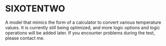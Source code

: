# SIXOTENTWO
A model that mimics the form of a calculator to convert various temperature values. It is currently still being optimized, and more logic options and logic operations will be added later. If you encounter problems during the test, please contact me.
